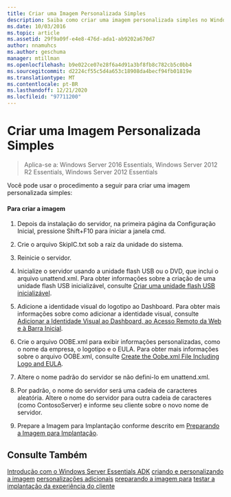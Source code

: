 ```yaml
---
title: Criar uma Imagem Personalizada Simples
description: Saiba como criar uma imagem personalizada simples no Windows Server Essentials.
ms.date: 10/03/2016
ms.topic: article
ms.assetid: 29f9a09f-e4e8-476d-ada1-ab9202a670d7
author: nnamuhcs
ms.author: geschuma
manager: mtillman
ms.openlocfilehash: b9e022ce07e28f6a4d91a3bf8fb8c782cb5c0bb4
ms.sourcegitcommit: d2224cf55c5d4a653c18908da4becf94fb01819e
ms.translationtype: MT
ms.contentlocale: pt-BR
ms.lasthandoff: 12/21/2020
ms.locfileid: "97711200"
---
```

# <a name="create-a-simple-customized-image"></a>Criar uma Imagem Personalizada Simples

>Aplica-se a: Windows Server 2016 Essentials, Windows Server 2012 R2 Essentials, Windows Server 2012 Essentials

Você pode usar o procedimento a seguir para criar uma imagem personalizada simples:

#### <a name="to-create-the-image"></a>Para criar a imagem

1.  Depois da instalação do servidor, na primeira página da Configuração Inicial, pressione Shift+F10 para iniciar a janela cmd.

2.  Crie o arquivo SkipIC.txt sob a raiz da unidade do sistema.

3.  Reinicie o servidor.

4.  Inicialize o servidor usando a unidade flash USB ou o DVD, que inclui o arquivo unattend.xml. Para obter informações sobre a criação de uma unidade flash USB inicializável, consulte [Criar uma unidade flash USB inicializável](Create-a-Bootable-USB-Flash-Drive.md).

5.  Adicione a identidade visual do logotipo ao Dashboard. Para obter mais informações sobre como adicionar a identidade visual, consulte [Adicionar a Identidade Visual ao Dashboard, ao Acesso Remoto da Web e à Barra Inicial](Add-Branding-to-the-Dashboard--Remote-Web-Access--and-Launchpad.md).

6.  Crie o arquivo OOBE.xml para exibir informações personalizadas, como o nome da empresa, o logotipo e o EULA. Para obter mais informações sobre o arquivo OOBE.xml, consulte [Create the Oobe.xml File Including Logo and EULA](Create-the-Oobe.xml-File-Including-Logo-and-EULA.md).

7.  Altere o nome padrão do servidor se não defini-lo em unattend.xml.

8.  Por padrão, o nome do servidor será uma cadeia de caracteres aleatória. Altere o nome do servidor para outra cadeia de caracteres (como ContosoServer) e informe seu cliente sobre o novo nome de servidor.

9. Prepare a Imagem para Implantação conforme descrito em [Preparando a Imagem para Implantação](Preparing-the-Image-for-Deployment.md).

## <a name="see-also"></a>Consulte Também
 [Introdução com o Windows Server Essentials ADK](Getting-Started-with-the-Windows-Server-Essentials-ADK.md) [criando e personalizando a imagem](Creating-and-Customizing-the-Image.md) [personalizações adicionais](Additional-Customizations.md) [preparando a imagem para](Preparing-the-Image-for-Deployment.md) [testar a implantação da experiência do cliente](Testing-the-Customer-Experience.md)
